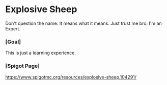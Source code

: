 # Explosive Sheep
Don't question the name. It means what it means. Just trust me bro. I'm an Expert.

### [Goal]

This is just a learning experience.

### [Spigot Page]

https://www.spigotmc.org/resources/explosive-sheep.104291/
